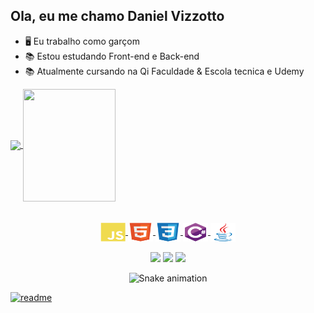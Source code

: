 ## Ola, eu me chamo Daniel Vizzotto

- 🖥️ Eu trabalho como garçom
- 📚 Estou estudando Front-end e Back-end
- 📚 Atualmente cursando na Qi Faculdade & Escola tecnica e Udemy

<div>
  <a href="https://github.com/trempadeira">
  <img height="180em"   align="center" src="https://github-readme-stats.vercel.app/api?username=trempadeira&show_icons=true&theme=react&include_all_commits=true&count_private=true"/>

  <img align="center" width="148" height="180" src="https://media.tenor.com/kUWfJR8vyowAAAAC/cute-sinon.gif">
</div>
 <br>
<div  align="center"> 
  <div style="display: inline_block"><br>
  <img align="center" alt="Rafa-Js" height="30" width="40" src="https://raw.githubusercontent.com/devicons/devicon/master/icons/javascript/javascript-plain.svg">
  <img align="center" alt="HTML" height="30" width="40" src="https://raw.githubusercontent.com/devicons/devicon/master/icons/html5/html5-original.svg">
  <img align="center" alt="CSS" height="30" width="40" src="https://raw.githubusercontent.com/devicons/devicon/master/icons/css3/css3-original.svg">
  <img align="center" alt="Csharp" height="30" width="40" src="https://raw.githubusercontent.com/devicons/devicon/master/icons/csharp/csharp-original.svg">
  <img align="center" alt="java" height="30" width="40" src="https://raw.githubusercontent.com/devicons/devicon/master/icons/java/java-original.svg">
 
    
</div>
  <br><a href="https://www.youtube.com/channel/UCdWZAy0GdRFgSdWyxZ9dXJg" target="_blank"><img src="https://img.shields.io/badge/-Youtube-%23EA4335?style=for-the-badge&logo=youtube&logoColor=white" target="_blank"></a>
  <a href="https://www.instagram.com/daniel_vizzotto/" target="_blank"><img src="https://img.shields.io/badge/-Instagram-%23E4405F?style=for-the-badge&logo=instagram&logoColor=white" target="_blank"></a>
  <a href="https://www.linkedin.com/in/daniel-vizzotto-38a7b8262/" target="_blank"><img src="https://img.shields.io/badge/-LinkedIn-%230077B5?style=for-the-badge&logo=linkedin&logoColor=white" target="_blank"></a> 
 
  ![Snake animation](https://github.com/Trempadeira/Trempadeira/blob/output/github-contribution-grid-snake.svg)
 
</div>
 
[![readme](https://github-readme-stats.vercel.app/api/pin/?username=Trempadeira&repo=Trempadeira&theme=react)](https://github.com/TREMPADEIRA/TREMPADEIRA)
